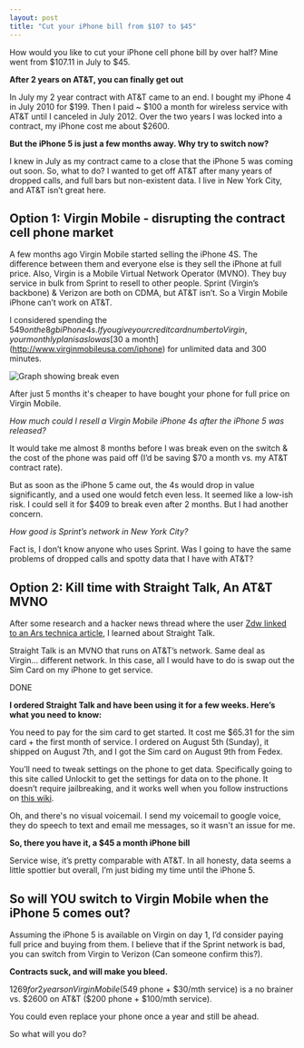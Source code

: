```yaml
---
layout: post
title: "Cut your iPhone bill from $107 to $45"
---
```


How would you like to cut your iPhone cell phone bill by over half? Mine went from $107.11 in July to $45. 

**After 2 years on AT&T, you can finally get out**

In July my 2 year contract with AT&T came to an end. I bought my iPhone 4 in July 2010 for $199. Then I paid ~ $100 a month for wireless service with AT&T until I canceled in July 2012. Over the two years I was locked into a contract, my iPhone cost me about $2600. 

**But the iPhone 5 is just a few months away. Why try to switch now?**

I knew in July as my contract came to a close that the iPhone 5 was coming out soon. So, what to do? I wanted to get off AT&T after many years of dropped calls, and full bars but non-existent data. I live in New York City, and AT&T isn’t great here.

## Option 1: Virgin Mobile - disrupting the contract cell phone market

A few months ago Virgin Mobile started selling the iPhone 4S. The difference between them and everyone else is they sell the iPhone at full price. Also, Virgin is a Mobile Virtual Network Operator (MVNO). They buy service in bulk from Sprint to resell to other people. Sprint (Virgin’s backbone) & Verizon are both on CDMA, but AT&T isn’t. So a Virgin Mobile iPhone can’t work on AT&T.

I considered spending the $549 on the 8gb iPhone 4s. If you give your credit card number to Virgin, your monthly plan is as low as [$30 a month](http://www.virginmobileusa.com/iphone) for unlimited data and 300 minutes. 

![Graph showing break even](https://docs.google.com/spreadsheet/oimg?key=0AovD6KFbuDUpdGRJWjdsNkpXanZYdFU2cEpaaVU4QWc&oid=1&zx=9vy469g774qc)

After just 5 months it's cheaper to have bought your phone for full price on Virgin Mobile.

*How much could I resell a Virgin Mobile iPhone 4s after the iPhone 5 was released?*

It would take me almost 8 months before I was break even on the switch & the cost of the phone was paid off (I’d be saving $70 a month vs. my AT&T contract rate). 

But as soon as the iPhone 5 came out, the 4s would drop in value significantly, and a used one would fetch even less. It seemed like a low-ish risk. I could sell it for $409 to break even after 2 months. But I had another concern.

*How good is Sprint’s network in New York City?*

Fact is, I don’t know anyone who uses Sprint. Was I going to have the same problems of dropped calls and spotty data that I have with AT&T?

## Option 2: Kill time with Straight Talk, An AT&T MVNO

After some research and a hacker news thread where the user [Zdw linked to an Ars technica article](http://news.ycombinator.com/item?id=4342910), I learned about Straight Talk.

Straight Talk is an MVNO that runs on AT&T’s network. Same deal as Virgin... different network. In this case, all I would have to do is swap out the Sim Card on my iPhone to get service.

DONE

**I ordered Straight Talk and have been using it for a few weeks. Here’s what you need to know:**

You need to pay for the sim card to get started. It cost me $65.31 for the sim card + the first month of service. I ordered on August 5th (Sunday), it shipped on August 7th, and I got the Sim card on August  9th from Fedex. 

You’ll need to tweak settings on the phone to get data. Specifically going to this site called Unlockit to get the settings for data on to the phone. It doesn’t require jailbreaking, and it works well when you follow instructions on [this wiki](http://wiki.howardforums.com/index.php/Straight_Talk_iPhone).

Oh, and there's no visual voicemail. I send my voicemail to google voice, they do speech to text and email me messages, so it wasn't an issue for me.  

**So, there you have it, a $45 a month iPhone bill**

Service wise, it’s pretty comparable with AT&T. In all honesty, data seems a little spottier but overall, I’m just biding my time until the iPhone 5.

## So will YOU switch to Virgin Mobile when the iPhone 5 comes out?

Assuming the iPhone 5 is available on Virgin on day 1, I’d consider paying full price and buying from them. I believe that if the Sprint network is bad, you can switch from Virgin to Verizon (Can someone confirm this?).

**Contracts suck, and will make you bleed.**

$1269 for 2 years on Virgin Mobile ($549 phone + $30/mth service) is a no brainer vs. $2600 on AT&T ($200 phone + $100/mth service).

You could even replace your phone once a year and still be ahead.

So what will you do?

